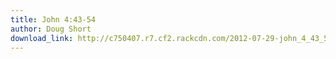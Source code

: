 ```yaml
---
title: John 4:43-54
author: Doug Short
download_link: http://c750407.r7.cf2.rackcdn.com/2012-07-29-john_4_43_54.mp3
---
```

